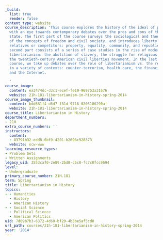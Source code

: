 ```yaml
---
_build:
  list: true
  render: false
content_type: website
course_description: 'This course explores the history of the ideal of personal freedom
  with an eye towards contemporary debates over the pros and cons of the regulatory
  state. The first part of the course surveys the sociological and theological sources
  of the concepts of freedom and civil society, and introduces liberty''s leading
  relatives or competitors: property, equality, community, and republicanism. The
  second part consists of a series of case studies in the rise of modern liberty and
  libertarianism: the abolition of slavery, the struggle for religious freedom, and
  the twentieth-century American civil liberties movement. In the last part of the
  course, we take up debates over the role of libertarianism vs. the regulatory state
  in a variety of contexts: counter-terrorism, health care, the financial markets,
  and the Internet.

  '
course_image:
  content: ea3474dc-d3c1-ecef-fe19-969753a31676
  website: 21h-181-libertarianism-in-history-spring-2014
course_image_thumbnail:
  content: bdd681f4-d6d7-f31d-9718-0205180290af
  website: 21h-181-libertarianism-in-history-spring-2014
course_title: Libertarianism in History
department_numbers:
- 21H
extra_course_numbers: ''
instructors:
  content:
  - 83791b32-edd8-6bf0-4201-b2698c928373
  website: ocw-www
learning_resource_types:
- Problem Sets
- Written Assignments
legacy_uid: 3553caf0-2e89-2bd0-c5c0-fc7c0fcc9694
level:
- Undergraduate
primary_course_number: 21H.181
term: Spring
title: Libertarianism in History
topics:
- - Humanities
  - History
  - American History
- - Social Science
  - Political Science
  - American Politics
uid: 7d09b7b3-6372-4d60-bf29-4b3be5af5cd8
url_path: courses/21h-181-libertarianism-in-history-spring-2014
year: '2014'
---
```

